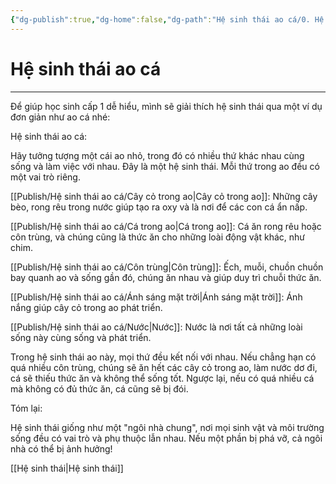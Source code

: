 ```yaml
---
{"dg-publish":true,"dg-home":false,"dg-path":"Hệ sinh thái ao cá/0. Hệ sinh thái ao cá.md","permalink":"/he-sinh-thai-ao-ca/0-he-sinh-thai-ao-ca/","dgPassFrontmatter":true,"updated":"2025-01-12T15:17:36.311+07:00"}
---
```


# Hệ sinh thái ao cá
---

Để giúp học sinh cấp 1 dễ hiểu, mình sẽ giải thích hệ sinh thái qua một ví dụ đơn giản như ao cá nhé:

Hệ sinh thái ao cá:

Hãy tưởng tượng một cái ao nhỏ, trong đó có nhiều thứ khác nhau cùng sống và làm việc với nhau. Đây là một hệ sinh thái. Mỗi thứ trong ao đều có một vai trò riêng.

[[Publish/Hệ sinh thái ao cá/Cây cỏ trong ao\|Cây cỏ trong ao]]: Những cây bèo, rong rêu trong nước giúp tạo ra oxy và là nơi để các con cá ẩn nấp.

[[Publish/Hệ sinh thái ao cá/Cá trong ao\|Cá trong ao]]: Cá ăn rong rêu hoặc côn trùng, và chúng cũng là thức ăn cho những loài động vật khác, như chim.

[[Publish/Hệ sinh thái ao cá/Côn trùng\|Côn trùng]]: Ếch, muỗi, chuồn chuồn bay quanh ao và sống gần đó, chúng ăn nhau và giúp duy trì chuỗi thức ăn.

[[Publish/Hệ sinh thái ao cá/Ánh sáng mặt trời\|Ánh sáng mặt trời]]: Ánh nắng giúp cây cỏ trong ao phát triển.

[[Publish/Hệ sinh thái ao cá/Nước\|Nước]]: Nước là nơi tất cả những loài sống này cùng sống và phát triển.


Trong hệ sinh thái ao này, mọi thứ đều kết nối với nhau. Nếu chẳng hạn có quá nhiều côn trùng, chúng sẽ ăn hết các cây cỏ trong ao, làm nước dơ đi, cá sẽ thiếu thức ăn và không thể sống tốt. Ngược lại, nếu có quá nhiều cá mà không có đủ thức ăn, cá cũng sẽ bị đói.

Tóm lại:

Hệ sinh thái giống như một "ngôi nhà chung", nơi mọi sinh vật và môi trường sống đều có vai trò và phụ thuộc lẫn nhau. Nếu một phần bị phá vỡ, cả ngôi nhà có thể bị ảnh hưởng!

[[Hệ sinh thái\|Hệ sinh thái]]